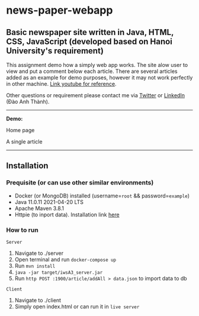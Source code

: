 # news-paper-webapp
Basic newspaper site written in Java, HTML, CSS, JavaScript (developed based on Hanoi University's requirement)
---
This assignment demo how a simply web app works. The site alow user to view and put a comment below each article. There are several articles added as an example for demo purposes, however it may not work perfectly in other machine.
[Link youtube for reference](https://www.youtube.com/watch?v=BqR3t9_RYTQ).

Other questions or requirement please contact me via [Twitter](https://twitter.com/sirEddieDao) or [LinkedIn](https://www.linkedin.com/in/daoanhthanh/) (Đào Anh Thành).

---
**Demo:**

Home page
[](./demo/homepage.jpg)

A single article
[](./demo/singlepost.jpg)

---
## Installation
### Prequisite (or can use other similar environments)
- Docker (or MongoDB) installed (username=```root``` && password=```example```)
- Java 11.0.11 2021-04-20 LTS
- Apache Maven 3.8.1
- Httpie (to inport data). Installation link [here](https://httpie.io/)

### How to run
```Server```
1. Navigate to ./server 
2. Open terminal and run ```docker-compose up```
3. Run ```mvn install```
4. ```java -jar target/iwsA3_server.jar```
5. Run ```http POST :1900/article/addAll > data.json``` to import data to db

```Client```
1. Navigate to ./client
2. Simply open index.html or can run it in ```live server```
